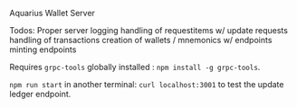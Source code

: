 Aquarius Wallet Server

Todos:
Proper server logging
handling of requestitems w/ update requests
handling of transactions
creation of wallets / mnemonics w/ endpoints
minting endpoints

Requires `grpc-tools` globally installed : `npm install -g grpc-tools`.

`npm run start`
in another terminal: `curl localhost:3001` to test the update ledger endpoint.

